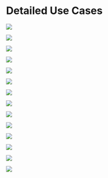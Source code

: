 # Detailed Use Cases


<img src="images/UC1.png" > <br>

<img src="images/UC2.png" > <br>

<img src="images/UC3.png" > <br>

<img src="images/UC4.png" > <br>

<img src="images/UC5.png" > <br>

<img src="images/UC6.png" > <br>

<img src="images/UC7.png" > <br>

<img src="images/UC8.png" > <br>

<img src="images/UC9.png" > <br>

<img src="images/UC10.png" > <br>

<img src="images/UC11.png" > <br>

<img src="images/UC12.png" > <br>

<img src="images/UC13.png" > <br>

<img src="images/UC14.png" > <br>